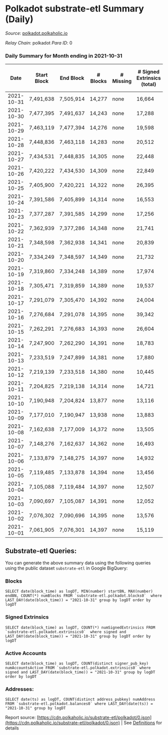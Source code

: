 # Polkadot substrate-etl Summary (Daily)

_Source_: [polkadot.polkaholic.io](https://polkadot.polkaholic.io)

*Relay Chain*: polkadot
*Para ID*: 0



### Daily Summary for Month ending in 2021-10-31


| Date | Start Block | End Block | # Blocks | # Missing | # Signed Extrinsics (total) | # Active Accounts | # Addresses with Balances | # Events | # Transfers | # XCM Transfers In | # XCM Transfers Out |
| ---- | ----------- | --------- | -------- | --------- | --------------------------- | ----------------- | ------------------------- | -------- | ----------- | ------------------ | ------------------- |
| 2021-10-31 | 7,491,638 | 7,505,914 | 14,277 | none  | 16,664 | 7,907 | 619,211 | 142,164 | 16,147 ($196,085,439.70) |   |   |
| 2021-10-30 | 7,477,395 | 7,491,637 | 14,243 | none  | 17,288 | 8,614 |  | 139,655 | 16,529 ($223,845,304.07) |   |   |
| 2021-10-29 | 7,463,119 | 7,477,394 | 14,276 | none  | 19,598 | 9,308 |  | 158,846 | 19,152 ($570,411,140.52) |   |   |
| 2021-10-28 | 7,448,836 | 7,463,118 | 14,283 | none  | 20,512 | 10,061 |  | 161,882 | 20,037 ($468,853,623.35) |   |   |
| 2021-10-27 | 7,434,531 | 7,448,835 | 14,305 | none  | 22,448 | 10,953 |  | 174,917 | 21,778 ($638,015,247.29) |   |   |
| 2021-10-26 | 7,420,222 | 7,434,530 | 14,309 | none  | 22,849 | 11,540 |  | 174,041 | 21,362 ($611,859,120.26) |   |   |
| 2021-10-25 | 7,405,900 | 7,420,221 | 14,322 | none  | 26,395 | 16,195 |  | 217,162 | 25,654 ($1,582,769,225.97) |   |   |
| 2021-10-24 | 7,391,586 | 7,405,899 | 14,314 | none  | 16,553 | 8,075 |  | 140,824 | 16,002 ($131,878,645.90) |   |   |
| 2021-10-23 | 7,377,287 | 7,391,585 | 14,299 | none  | 17,256 |  |  | 140,314 | 16,555 ($211,123,514.35) |   |   |
| 2021-10-22 | 7,362,939 | 7,377,286 | 14,348 | none  | 21,741 | 10,600 |  | 166,183 | 21,013 ($450,027,458.17) |   |   |
| 2021-10-21 | 7,348,598 | 7,362,938 | 14,341 | none  | 20,839 | 10,124 |  | 160,278 | 19,505 ($452,754,253.34) |   |   |
| 2021-10-20 | 7,334,249 | 7,348,597 | 14,349 | none  | 21,732 | 10,644 |  | 167,309 | 20,165 ($461,801,267.65) |   |   |
| 2021-10-19 | 7,319,860 | 7,334,248 | 14,389 | none  | 17,974 | 8,635 |  | 150,176 | 16,163 ($353,955,075.24) |   |   |
| 2021-10-18 | 7,305,471 | 7,319,859 | 14,389 | none  | 19,537 | 10,414 |  | 158,819 | 17,134 ($333,528,976.74) |   |   |
| 2021-10-17 | 7,291,079 | 7,305,470 | 14,392 | none  | 24,004 | 13,573 |  | 170,796 | 20,021 ($225,515,902.96) |   |   |
| 2021-10-16 | 7,276,684 | 7,291,078 | 14,395 | none  | 39,342 | 24,637 |  | 241,899 | 31,368 ($274,556,243.29) |   |   |
| 2021-10-15 | 7,262,291 | 7,276,683 | 14,393 | none  | 26,604 | 14,122 |  | 189,602 | 26,417 ($371,669,794.69) |   |   |
| 2021-10-14 | 7,247,900 | 7,262,290 | 14,391 | none  | 18,783 | 8,643 |  | 151,579 | 17,213 ($527,225,480.38) |   |   |
| 2021-10-13 | 7,233,519 | 7,247,899 | 14,381 | none  | 17,880 | 7,828 |  | 151,061 | 16,710 ($297,853,807.13) |   |   |
| 2021-10-12 | 7,219,139 | 7,233,518 | 14,380 | none  | 10,445 | 4,887 |  | 93,192 | 9,850 ($209,994,520.25) |   |   |
| 2021-10-11 | 7,204,825 | 7,219,138 | 14,314 | none  | 14,721 | 7,149 |  | 119,803 | 14,181 ($423,522,438.14) |   |   |
| 2021-10-10 | 7,190,948 | 7,204,824 | 13,877 | none  | 13,116 | 6,192 |  | 109,056 | 12,865 ($231,530,875.33) |   |   |
| 2021-10-09 | 7,177,010 | 7,190,947 | 13,938 | none  | 13,883 | 6,617 |  | 118,267 | 13,751 ($419,193,032.30) |   |   |
| 2021-10-08 | 7,162,638 | 7,177,009 | 14,372 | none  | 13,505 | 6,189 |  | 114,265 | 13,175 ($431,449,218.93) |   |   |
| 2021-10-07 | 7,148,276 | 7,162,637 | 14,362 | none  | 16,493 | 7,516 |  | 132,040 | 16,591 ($443,326,454.08) |   |   |
| 2021-10-06 | 7,133,879 | 7,148,275 | 14,397 | none  | 14,932 | 6,904 |  | 122,141 | 15,208 ($433,323,064.25) |   |   |
| 2021-10-05 | 7,119,485 | 7,133,878 | 14,394 | none  | 13,456 | 6,284 |  | 116,068 | 13,349 ($350,961,229.80) |   |   |
| 2021-10-04 | 7,105,088 | 7,119,484 | 14,397 | none  | 12,507 | 5,598 |  | 109,304 | 12,276 ($285,754,687.78) |   |   |
| 2021-10-03 | 7,090,697 | 7,105,087 | 14,391 | none  | 12,052 | 5,638 |  | 104,060 | 11,929 ($147,379,152.54) |   |   |
| 2021-10-02 | 7,076,302 | 7,090,696 | 14,395 | none  | 13,576 | 6,114 |  | 116,002 | 13,466 ($142,624,659.80) |   |   |
| 2021-10-01 | 7,061,905 | 7,076,301 | 14,397 | none  | 15,119 | 6,526 |  | 123,959 | 14,947 ($353,085,770.54) |   |   |

## Substrate-etl Queries:
You can generate the above summary data using the following queries using the public dataset `substrate-etl` in Google BigQuery:


### Blocks
```
SELECT date(block_time) as logDT, MIN(number) startBN, MAX(number) endBN, COUNT(*) numBlocks FROM `substrate-etl.polkadot.blocks0`  where LAST_DAY(date(block_time)) = "2021-10-31" group by logDT order by logDT
```


### Signed Extrinsics
```
SELECT date(block_time) as logDT, COUNT(*) numSignedExtrinsics FROM `substrate-etl.polkadot.extrinsics0`  where signed and LAST_DAY(date(block_time)) = "2021-10-31" group by logDT order by logDT
```


### Active Accounts
```
SELECT date(block_time) as logDT, COUNT(distinct signer_pub_key) numAccountsActive FROM `substrate-etl.polkadot.extrinsics0` where signed and LAST_DAY(date(block_time)) = "2021-10-31" group by logDT order by logDT
```


### Addresses:
```
SELECT date(ts) as logDT, COUNT(distinct address_pubkey) numAddress FROM `substrate-etl.polkadot.balances0` where LAST_DAY(date(ts)) = "2021-10-31" group by logDT
```



Report source: [https://cdn.polkaholic.io/substrate-etl/polkadot/0.json](https://cdn.polkaholic.io/substrate-etl/polkadot/0.json) | See [Definitions](/DEFINITIONS.md) for details
